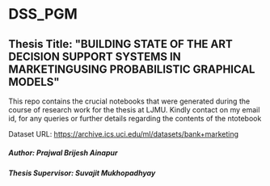 # DSS_PGM

## Thesis Title: "BUILDING STATE OF THE ART DECISION SUPPORT SYSTEMS IN MARKETINGUSING PROBABILISTIC GRAPHICAL MODELS"

This repo contains the crucial notebooks that were generated during the course of research work for the thesis at LJMU. Kindly contact on my email id, for any queries or further details regarding the contents of the ntotebook

Dataset URL: https://archive.ics.uci.edu/ml/datasets/bank+marketing

##### Author: Prajwal Brijesh Ainapur
##### Thesis Supervisor: Suvajit Mukhopadhyay
